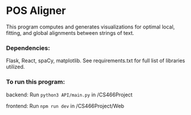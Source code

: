 # POS Aligner

This program computes and generates visualizations for optimal local, fitting, and global alignments between strings of text.


### Dependencies:
Flask, React, spaCy, matplotlib. See requirements.txt for full list of libraries utilized.

### To run this program:

backend:
Run ```python3 API/main.py``` in /CS466Project

frontend: Run ```npm run dev``` in /CS466Project/Web
